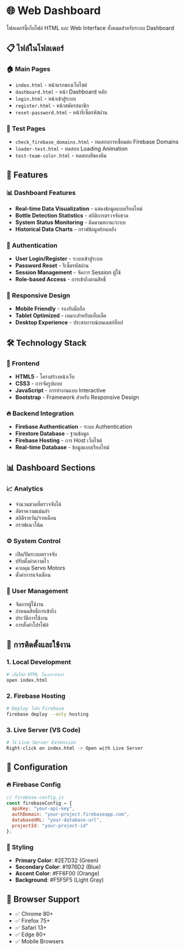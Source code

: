 # 🌐 Web Dashboard

โฟลเดอร์นี้เก็บไฟล์ HTML และ Web Interface ทั้งหมดสำหรับระบบ Dashboard

## 📋 ไฟล์ในโฟลเดอร์

### 🏠 Main Pages
- `index.html` - หน้าแรกของเว็บไซต์
- `dashboard.html` - หน้า Dashboard หลัก
- `login.html` - หน้าเข้าสู่ระบบ
- `register.html` - หน้าสมัครสมาชิก
- `reset-password.html` - หน้ารีเซ็ตรหัสผ่าน

### 🧪 Test Pages
- `check_firebase_domains.html` - ทดสอบการเชื่อมต่อ Firebase Domains
- `loader-test.html` - ทดสอบ Loading Animation
- `test-team-color.html` - ทดสอบสีของทีม

## 🎨 Features

### 📊 Dashboard Features
- **Real-time Data Visualization** - แสดงข้อมูลแบบเรียลไทม์
- **Bottle Detection Statistics** - สถิติการตรวจจับขวด
- **System Status Monitoring** - ติดตามสถานะระบบ
- **Historical Data Charts** - กราฟข้อมูลย้อนหลัง

### 🔐 Authentication
- **User Login/Register** - ระบบเข้าสู่ระบบ
- **Password Reset** - รีเซ็ตรหัสผ่าน
- **Session Management** - จัดการ Session ผู้ใช้
- **Role-based Access** - การเข้าถึงตามสิทธิ์

### 📱 Responsive Design
- **Mobile Friendly** - รองรับมือถือ
- **Tablet Optimized** - เหมาะสำหรับแท็บเล็ต
- **Desktop Experience** - ประสบการณ์บนเดสก์ท็อป

## 🛠️ Technology Stack

### 🎨 Frontend
- **HTML5** - โครงสร้างหน้าเว็บ
- **CSS3** - การจัดรูปแบบ
- **JavaScript** - การทำงานแบบ Interactive
- **Bootstrap** - Framework สำหรับ Responsive Design

### 🔥 Backend Integration
- **Firebase Authentication** - ระบบ Authentication
- **Firestore Database** - ฐานข้อมูล
- **Firebase Hosting** - การ Host เว็บไซต์
- **Real-time Database** - ข้อมูลแบบเรียลไทม์

## 📊 Dashboard Sections

### 📈 Analytics
- จำนวนขวดที่ตรวจจับได้
- อัตราความแม่นยำ
- สถิติรายวัน/รายเดือน
- กราฟแนวโน้ม

### ⚙️ System Control
- เปิด/ปิดระบบตรวจจับ
- ปรับตั้งค่าความไว
- ควบคุม Servo Motors
- ตั้งค่าการแจ้งเตือน

### 👥 User Management
- จัดการผู้ใช้งาน
- กำหนดสิทธิ์การเข้าถึง
- ประวัติการใช้งาน
- การตั้งค่าโปรไฟล์

## 🚀 การติดตั้งและใช้งาน

### 1. Local Development
```bash
# เปิดไฟล์ HTML ในเบราว์เซอร์
open index.html
```

### 2. Firebase Hosting
```bash
# Deploy ไปยัง Firebase
firebase deploy --only hosting
```

### 3. Live Server (VS Code)
```bash
# ใช้ Live Server Extension
Right-click on index.html -> Open with Live Server
```

## 🔧 Configuration

### 🔥 Firebase Config
```javascript
// firebase-config.js
const firebaseConfig = {
  apiKey: "your-api-key",
  authDomain: "your-project.firebaseapp.com",
  databaseURL: "your-database-url",
  projectId: "your-project-id"
};
```

### 🎨 Styling
- **Primary Color**: #2E7D32 (Green)
- **Secondary Color**: #1976D2 (Blue)
- **Accent Color**: #FF6F00 (Orange)
- **Background**: #F5F5F5 (Light Gray)

## 📱 Browser Support

- ✅ Chrome 80+
- ✅ Firefox 75+
- ✅ Safari 13+
- ✅ Edge 80+
- ✅ Mobile Browsers